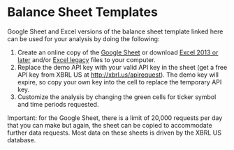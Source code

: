 # Balance Sheet Templates

Google Sheet and Excel versions of the balance sheet template linked here can be used for your analysis by doing the following: 
  1. Create an online copy of the <a href="https://docs.google.com/spreadsheets/d/1NT6dPSJAu8GJX8pq-MlZ17ORixNW7nkW0pdIMq90nH4/edit?usp=sharing" target="_blank">Google Sheet</a> or download [Excel 2013 or later](/templates/BalanceSheet/BSCompare.xlsx?raw=true) and/or [Excel legacy](/templates/BalanceSheet/BSCompare.xlsm?raw=true) files to your computer. 
  2. Replace the demo API key with your valid API key in the sheet (get a free API key from XBRL US at http://xbrl.us/apirequest). The demo key will expire, so copy your own key into the cell to replace the temporary API key.
  3. Customize the analysis by changing the green cells for ticker symbol and time periods requested.

Important: for the Google Sheet, there is a limit of 20,000 requests per day that you can make but again, the sheet can be copied to accommodate further data requests. Most data on these sheets is driven by the XBRL US database. 
